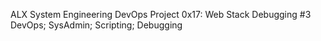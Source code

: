 ALX System Engineering DevOps
Project 0x17: Web Stack Debugging #3
DevOps; SysAdmin; Scripting; Debugging
